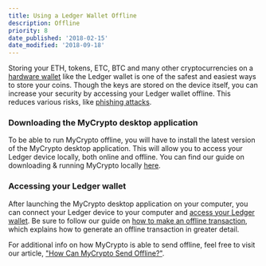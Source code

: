 ```yaml
---
title: Using a Ledger Wallet Offline
description: Offline
priority: 8
date_published: '2018-02-15'
date_modified: '2018-09-18'
---
```



Storing your ETH, tokens, ETC, BTC and many other cryptocurrencies on a [hardware wallet](https://support.mycrypto.com/hardware-wallets/hardware-wallet-recommendations.html) like the Ledger wallet is one of the safest and easiest ways to store your coins. Though the keys are stored on the device itself, you can increase your security by accessing your Ledger wallet offline. This reduces various risks, like [phishing attacks](https://support.mycrypto.com/common-scams/phishing-overview.html).


### Downloading the MyCrypto desktop application

To be able to run MyCrypto offline, you will have to install the latest version of the MyCrypto desktop application. This will allow you to access your Ledger device locally, both online and offline. You can find our guide on downloading & running MyCrypto locally [here](https://support.mycrypto.com/offline/running-mycrypto-locally.html).


### Accessing your Ledger wallet

After launching the MyCrypto desktop application on your computer, you can connect your Ledger device to your computer and [access your Ledger wallet](https://support.mycrypto.com/accessing-your-wallet/how-to-use-your-ledger-with-mycrypto.html). Be sure to follow our guide on [how to make an offline transaction](https://support.mycrypto.com/offline/making-offline-transaction-on-mycrypto.html), which explains how to generate an offline transaction in greater detail.

For additional info on how MyCrypto is able to send offline, feel free to visit our article, ["How Can MyCrypto Send Offline?"](https://support.mycrypto.com/offline/sending-offline-with-mycrypto.html).
